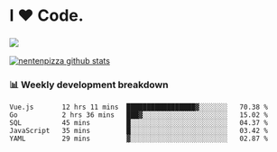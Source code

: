 # I ❤️ Code.

### ![](http://img.shields.io/badge/Go-language-blue?style=for-the-badge&logo=appveyor)
[![nentenpizza github stats](https://github-readme-stats.vercel.app/api?username=nentenpizza&count_private=true)](https://github.com/anuraghazra/github-readme-stats)

### 📊 Weekly development breakdown

<!--START_SECTION:waka-->
```text
Vue.js       12 hrs 11 mins  █████████████████▓░░░░░░░   70.38 % 
Go           2 hrs 36 mins   ███▓░░░░░░░░░░░░░░░░░░░░░   15.02 % 
SQL          45 mins         █░░░░░░░░░░░░░░░░░░░░░░░░   04.37 % 
JavaScript   35 mins         █░░░░░░░░░░░░░░░░░░░░░░░░   03.42 % 
YAML         29 mins         ▓░░░░░░░░░░░░░░░░░░░░░░░░   02.87 % 
```
<!--END_SECTION:waka-->


